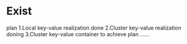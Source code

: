 Exist
=====
plan
1.Local key-value realization    done
2.Cluster key-value realization   doning
3.Cluster key-value container to achieve  plan
……
